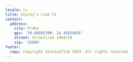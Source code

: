 ```yaml
---
locale: cs
title: Starky's club CS
contact:
  address:
    city: Praha
    gps: '50.0660539N, 14.4955483E'
    street: Strančická 1084/29
    zip: '15000'
footer:
  copy: Copyright StarkysClub 2019. All rights reserved
---
```


